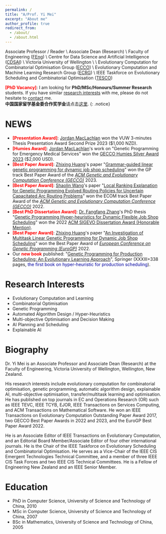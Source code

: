 ```yaml
---
permalink: /
title: "A/Prof. Yi Mei"
excerpt: "About me"
author_profile: true
redirect_from: 
  - /about/
  - /about.html
---
```


Associate Professor / Reader \\
Associate Dean (Research) \\
Faculty of Engineering ([FEng](https://www.wgtn.ac.nz/engineering)) \\
Centre for Data Science and Artificial Intelligence ([CDSAI](https://www.wgtn.ac.nz/cdsai)) \\
Victoria University of Wellington \\ \\
Evolutionary Computation for Combinatorial Optimisation Group ([ECCO](https://ecs.wgtn.ac.nz/Groups/ECCO/WebHome)) \\
Evolutionary Computation and Machine Learning Research Group ([ECRG](https://ecs.wgtn.ac.nz/Groups/ECRG/WebHome)) \\
IEEE Taskforce on Evolutionary Scheduling and Combinatorial Optimisation ([TESCO](https://homepages.ecs.vuw.ac.nz/~yimei/ieee-tf-esco/))


<span style="color: #FF0000"><b>[PhD Vacancy]</b></span>: I am looking for <b>PhD/MSc/Honours/Summer Research</b> students. If you have similar <a href="#research-interests">research interests</a> with me, please do not hesitate to <a href="mailto:yi.mei@ecs.vuw.ac.nz">contact</a> me. <br/>
<b>中国国家留学基金委合作奖学金</b>请点击<a href="/vuw-csc/">这里</a>.
{: .notice}



NEWS
======

<ul>
<!-- <li><span style="color: #FF0000"><b>[Call for papers]</b></span>: We are organising <a href="https://meiyi1986.github.io/cec2023-esco/">The Special Session on Evolutionary Scheduling and Combinatorial Optimisation</a> at <a href="https://2023.ieee-cec.org/">IEEE Congress on Evolutionary Computation 2023</a>. Submission due date: <span style="color: #FF0000"><b>13 Jan, 2023</b></span>.</li> -->
<li><span style="color: #FF0000"><b>[Presentation Award]</b></span>: <a href="https://ecs.victoria.ac.nz/Main/GradJordanMacLachlan">Jordan MacLachlan</a> won the VUW 3-minutes Thesis Presentation Award Second Prize 2023 ($1,000 NZD).</li>
<li><span style="color: #FF0000"><b>[Humies Award]</b></span>: <a href="https://ecs.victoria.ac.nz/Main/GradJordanMacLachlan">Jordan MacLachlan</a>'s work on "Genetic Programming for Emergency Medical Services" won the <a href="https://dl.acm.org/doi/abs/10.1145/3629719.3629720">GECCO Humies Silver Award 2023</a> ($2,000 USD).</li>
<li><span style="color: #FF0000"><b>[Best Paper Award]</b></span>: <a href="https://ecs.victoria.ac.nz/Main/GradZhixinghuang">Zhixing Huang</a>'s paper "<a href="https://dl.acm.org/doi/10.1145/3583131.3590394">Grammar-guided linear genetic programming for dynamic job shop scheduling</a>" won the GP track Best Paper Award of the <i><a href="https://gecco-2023.sigevo.org/">ACM Genetic and Evolutionary Computation Conference (GECCO)</a></i> 2023.</li>
<li><span style="color: #FF0000"><b>[Best Paper Award]</b></span>: <a href="https://ecs.victoria.ac.nz/Main/GradShaolinWang">Shaolin Wang</a>'s paper "<a href="https://dl.acm.org/doi/10.1145/3512290.3528723">Local Ranking Explanation for Genetic Programming Evolved Routing Policies for Uncertain Capacitated Arc Routing Problems</a>" won the ECOM track Best Paper Award of the <i><a href="https://gecco-2022.sigevo.org/">ACM Genetic and Evolutionary Computation Conference (GECCO)</a></i> 2022.</li>
<!-- ![](/img/gecco2022_BP_Award_small.png) -->
<li><span style="color: #FF0000"><b>[Best PhD Dissertation Award]</b></span>: <a href="https://fangfang-zhang.github.io">Dr. Fangfang Zhang</a>'s PhD thesis "<a href="https://openaccess.wgtn.ac.nz/articles/thesis/Genetic_Programming_Hyper-heuristics_for_Dynamic_Flexible_Job_Shop_Scheduling/16528677/1">Genetic Programming Hyper-heuristics for Dynamic Flexible Job Shop Scheduling</a>" won the 2022 <a href="https://sig.sigevo.org/index.html/tiki-index.php?page=SIGEVO+Dissertation+Award#SIGEVO_Dissertation_Award">ACM SIGEVO Dissertation Award (Honorable Mention)</a>.</li>
<li><span style="color: #FF0000"><b>[Best Paper Award]</b></span>: <a href="https://ecs.wgtn.ac.nz/Main/GradZhixingHuang">Zhixing Huang</a>'s paper "<a href="https://link.springer.com/chapter/10.1007/978-3-031-02056-8_11">An Investigation of Multitask Linear Genetic Programming for Dynamic Job Shop Scheduling</a>" won the Best Paper Award of <i><a href="http://www.evostar.org/2022/eurogp/">European Conference on Genetic Programming (EuroGP)</a></i> 2022.</li>
<!-- ![](/img/eurogp2022_BP_certificate.png) -->
<li>Our <span style="color: #FF0000"><b>new book</b></span> published: "<a href="https://link.springer.com/book/10.1007/978-981-16-4859-5">Genetic Programming for Production Scheduling: An Evolutionary Learning Approach</a>", Springer (XXXIII+338 pages, <span style="color: #0000a0">the first book on hyper-heuristic for production scheduling</span>).</li>
<!-- ![](/img/gp-book-cover.jpg) -->
<!-- - I gave a **tutorial:** <a href="https://meiyi1986.github.io/cec2021-tutorial-xaigp/">**Towards Better Explainable AI Through Genetic Programming**</a> at <a href="https://cec2021.mini.pw.edu.pl">**IEEE Congress on Evolutionary Computation (CEC) 2021**</a>. [<a href="/files/xai-gp.pdf">Slides</a>] -->
</ul>

<a name="research-interests"></a>Research Interests
======
<ul>
<li>Evolutionary Computation and Learning</li>
<li>Combinatorial Optimisation</li>
<li>Genetic Programming</li>
<li>Automated Algorithm Design / Hyper-Heuristics</li>
<li>Multi-objective Optimisation and Decision Making</li>
<li>AI Planning and Scheduling</li>
<li>Explainable AI</li>
</ul>

Biography
======
Dr. Yi Mei is an Associate Professor and Associate Dean (Research) at the Faculty of Engineering, Victoria University of Wellington, Wellington, New Zealand. 

His research interests include evolutionary computation for combinatorial optimisation, genetic programming, automatic algorithm design, explainable AI, multi-objective optimisation, transfer/multitask learning and optimisation. He has published on top journals in EC and Operations Research (OR) such as IEEE TEVC, IEEE TCYB, EJOR, IEEE Transactions on Services Computing, and ACM Transactions on Mathematical Software. He won an IEEE Transactions on Evolutionary Computation Outstanding Paper Award 2017, two GECCO Best Paper Awards in 2022 and 2023, and the EuroGP Best Paper Award 2022. 

He is an Associate Editor of IEEE Transactions on Evolutionary Computation, and an Editorial Board Member/Associate Editor of four other international journals. He is the Chair of the IEEE Taskforce on Evolutionary Scheduling and Combinatorial Optimisation. He serves as a Vice-Chair of the IEEE CIS Emergent Technologies Technical Committee, and a member of three IEEE CIS Task Forces and two IEEE CIS Technical Committees. He is a Fellow of Engineering New Zealand and an IEEE Senior Member.

Education
======
* PhD in Computer Science, University of Science and Technology of China, 2010
* MSc in Computer Science, University of Science and Technology of China, 2007
* BSc in Mathematics, University of Science and Technology of China, 2005



<!-- This is the front page of a website that is powered by the [academicpages template](https://github.com/academicpages/academicpages.github.io) and hosted on GitHub pages. [GitHub pages](https://pages.github.com) is a free service in which websites are built and hosted from code and data stored in a GitHub repository, automatically updating when a new commit is made to the respository. This template was forked from the [Minimal Mistakes Jekyll Theme](https://mmistakes.github.io/minimal-mistakes/) created by Michael Rose, and then extended to support the kinds of content that academics have: publications, talks, teaching, a portfolio, blog posts, and a dynamically-generated CV. You can fork [this repository](https://github.com/academicpages/academicpages.github.io) right now, modify the configuration and markdown files, add your own PDFs and other content, and have your own site for free, with no ads! An older version of this template powers my own personal website at [stuartgeiger.com](http://stuartgeiger.com), which uses [this Github repository](https://github.com/staeiou/staeiou.github.io). -->

<!-- A data-driven personal website
======
Like many other Jekyll-based GitHub Pages templates, academicpages makes you separate the website's content from its form. The content & metadata of your website are in structured markdown files, while various other files constitute the theme, specifying how to transform that content & metadata into HTML pages. You keep these various markdown (.md), YAML (.yml), HTML, and CSS files in a public GitHub repository. Each time you commit and push an update to the repository, the [GitHub pages](https://pages.github.com/) service creates static HTML pages based on these files, which are hosted on GitHub's servers free of charge.

Many of the features of dynamic content management systems (like Wordpress) can be achieved in this fashion, using a fraction of the computational resources and with far less vulnerability to hacking and DDoSing. You can also modify the theme to your heart's content without touching the content of your site. If you get to a point where you've broken something in Jekyll/HTML/CSS beyond repair, your markdown files describing your talks, publications, etc. are safe. You can rollback the changes or even delete the repository and start over -- just be sure to save the markdown files! Finally, you can also write scripts that process the structured data on the site, such as [this one](https://github.com/academicpages/academicpages.github.io/blob/master/talkmap.ipynb) that analyzes metadata in pages about talks to display [a map of every location you've given a talk](https://academicpages.github.io/talkmap.html).

Getting started
======
1. Register a GitHub account if you don't have one and confirm your e-mail (required!)
1. Fork [this repository](https://github.com/academicpages/academicpages.github.io) by clicking the "fork" button in the top right. 
1. Go to the repository's settings (rightmost item in the tabs that start with "Code", should be below "Unwatch"). Rename the repository "[your GitHub username].github.io", which will also be your website's URL.
1. Set site-wide configuration and create content & metadata (see below -- also see [this set of diffs](http://archive.is/3TPas) showing what files were changed to set up [an example site](https://getorg-testacct.github.io) for a user with the username "getorg-testacct")
1. Upload any files (like PDFs, .zip files, etc.) to the files/ directory. They will appear at https://[your GitHub username].github.io/files/example.pdf.  
1. Check status by going to the repository settings, in the "GitHub pages" section

Site-wide configuration
------
The main configuration file for the site is in the base directory in [_config.yml](https://github.com/academicpages/academicpages.github.io/blob/master/_config.yml), which defines the content in the sidebars and other site-wide features. You will need to replace the default variables with ones about yourself and your site's github repository. The configuration file for the top menu is in [_data/navigation.yml](https://github.com/academicpages/academicpages.github.io/blob/master/_data/navigation.yml). For example, if you don't have a portfolio or blog posts, you can remove those items from that navigation.yml file to remove them from the header. 

Create content & metadata
------
For site content, there is one markdown file for each type of content, which are stored in directories like _publications, _talks, _posts, _teaching, or _pages. For example, each talk is a markdown file in the [_talks directory](https://github.com/academicpages/academicpages.github.io/tree/master/_talks). At the top of each markdown file is structured data in YAML about the talk, which the theme will parse to do lots of cool stuff. The same structured data about a talk is used to generate the list of talks on the [Talks page](https://academicpages.github.io/talks), each [individual page](https://academicpages.github.io/talks/2012-03-01-talk-1) for specific talks, the talks section for the [CV page](https://academicpages.github.io/cv), and the [map of places you've given a talk](https://academicpages.github.io/talkmap.html) (if you run this [python file](https://github.com/academicpages/academicpages.github.io/blob/master/talkmap.py) or [Jupyter notebook](https://github.com/academicpages/academicpages.github.io/blob/master/talkmap.ipynb), which creates the HTML for the map based on the contents of the _talks directory).

**Markdown generator**

I have also created [a set of Jupyter notebooks](https://github.com/academicpages/academicpages.github.io/tree/master/markdown_generator
) that converts a CSV containing structured data about talks or presentations into individual markdown files that will be properly formatted for the academicpages template. The sample CSVs in that directory are the ones I used to create my own personal website at stuartgeiger.com. My usual workflow is that I keep a spreadsheet of my publications and talks, then run the code in these notebooks to generate the markdown files, then commit and push them to the GitHub repository.

How to edit your site's GitHub repository
------
Many people use a git client to create files on their local computer and then push them to GitHub's servers. If you are not familiar with git, you can directly edit these configuration and markdown files directly in the github.com interface. Navigate to a file (like [this one](https://github.com/academicpages/academicpages.github.io/blob/master/_talks/2012-03-01-talk-1.md) and click the pencil icon in the top right of the content preview (to the right of the "Raw | Blame | History" buttons). You can delete a file by clicking the trashcan icon to the right of the pencil icon. You can also create new files or upload files by navigating to a directory and clicking the "Create new file" or "Upload files" buttons. 

Example: editing a markdown file for a talk
![Editing a markdown file for a talk](/images/editing-talk.png)

For more info
------
More info about configuring academicpages can be found in [the guide](https://academicpages.github.io/markdown/). The [guides for the Minimal Mistakes theme](https://mmistakes.github.io/minimal-mistakes/docs/configuration/) (which this theme was forked from) might also be helpful. -->
